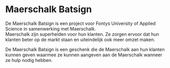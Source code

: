 # Maerschalk Batsign

De Maerschalk Batsign is een project voor Fontys University of Applied Science in samenwerking met Maerschalk.  
Maerschalk zijn superhelden voor hun klanten. Ze zorgen ervoor dat hun klanten beter op de markt staan en uiteindelijk ook meer omzet maken. 

De Maerschalk Batsign is een geschenk die de Maerschalk aan hun klanten kunnen geven waarmee ze kunnen aangeven aan de Maerschalk wanneer ze hulp nodig hebben. 
